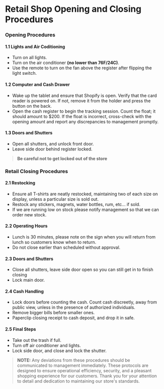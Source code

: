 # Retail Shop Opening and Closing Procedures

### Opening Procedures

#### 1.1 Lights and Air Coditioning
   - Turn on all lights.
   - Turn on the air conditioner **(no lower than 76F/24C)**.
   - Use the remote to turn on the fan above the register after flipping the light switch.

#### 1.2 Computer and Cash Drawer
   - Wake up the tablet and ensure that Shopify is open. Verify that the card reader is powered on. If not, remove it from the holder and press the button on the back.
   - Open the cash register to begin the tracking session. Count the float; it should amount to $200. If the float is incorrect, cross-check with the opening amount and report any discrepancies to management promptly.

#### 1.3 Doors and Shutters
   - Open all shutters, and unlock front door.
   - Leave side door behind register locked.
> **Be careful not to get locked out of the store**

### Retail Closing Procedures

#### 2.1 Restocking
   - Ensure all T-shirts are neatly restocked, maintaining two of each size on display, unless a particular size is sold out.
   - Restock any stickers, magnets, water bottles, rum, etc... if sold.
   - If we are running low on stock please notify management so that we can order new stock.

#### 2.2 Operating Hours
   - Lunch is 30 minutes, please note on the sign when you will return from lunch so customers know when to return.
   - Do not close earlier than scheduled without approval.

#### 2.3 Doors and Shutters
   - Close all shutters, leave side door open so you can still get in to finish closing
   - Lock main door.

#### 2.4 Cash Handling
   - Lock doors before counting the cash. Count cash discreetly, away from public view, unless in the presence of authorized individuals.
   - Remove bigger bills before smaller ones.
   - Paperclip closing receipt to cash deposit, and drop it in safe.

#### 2.5 Final Steps
   - Take out the trash if full.
   - Turn off air conditioner and lights.
   - Lock side door, and close and lock the shutter.

> **NOTE:** Any deviations from these procedures should be communicated to management immediately. These protocols are designed to ensure operational efficiency, security, and a pleasant shopping experience for our customers. Thank you for your attention to detail and dedication to maintaining our store's standards.